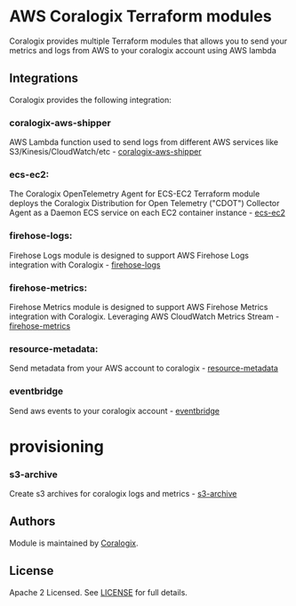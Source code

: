 # AWS Coralogix Terraform modules

Coralogix provides multiple Terraform modules that allows you to send your metrics and logs from AWS to your coralogix account using AWS lambda

## Integrations
Coralogix provides the following integration:

### coralogix-aws-shipper
AWS Lambda function used to send logs from different AWS services like S3/Kinesis/CloudWatch/etc - [coralogix-aws-shipper](https://github.com/coralogix/terraform-coralogix-aws/tree/master/examples/coralogix-aws-shipper)


### ecs-ec2:
The Coralogix OpenTelemetry Agent for ECS-EC2 Terraform module deploys the Coralogix Distribution for Open Telemetry ("CDOT") Collector Agent as a Daemon ECS service on each EC2 container instance - [ecs-ec2](https://github.com/coralogix/terraform-coralogix-aws/tree/master/examples/ecs-ec2)

### firehose-logs:
Firehose Logs module is designed to support AWS Firehose Logs integration with Coralogix - [firehose-logs](https://github.com/coralogix/terraform-coralogix-aws/tree/master/examples/firehose-logs)

### firehose-metrics:
Firehose Metrics module is designed to support AWS Firehose Metrics integration with Coralogix. Leveraging AWS CloudWatch Metrics Stream - [firehose-metrics](https://github.com/coralogix/terraform-coralogix-aws/tree/master/examples/firehose-metrics) 

### resource-metadata:
Send metadata from your AWS account to coralogix - [resource-metadata](https://github.com/coralogix/terraform-coralogix-aws/tree/master/examples/resource-metadata)

### eventbridge
Send aws events to your coralogix account - [eventbridge](https://github.com/coralogix/terraform-coralogix-aws/tree/master/examples/eventbridge)


# provisioning

### s3-archive
Create s3 archives for coralogix logs and metrics - [s3-archive](https://github.com/coralogix/terraform-coralogix-aws/tree/master/examples/s3-archive)

## Authors

Module is maintained by [Coralogix](https://github.com/coralogix).

## License

Apache 2 Licensed. See [LICENSE](https://github.com/coralogix/terraform-coralogix-aws/tree/master/LICENSE) for full details.

